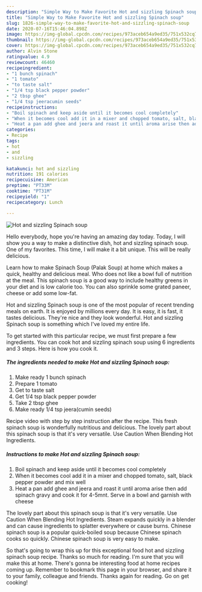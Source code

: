 ```yaml
---
description: "Simple Way to Make Favorite Hot and sizzling Spinach soup"
title: "Simple Way to Make Favorite Hot and sizzling Spinach soup"
slug: 1826-simple-way-to-make-favorite-hot-and-sizzling-spinach-soup
date: 2020-07-16T15:46:04.898Z
image: https://img-global.cpcdn.com/recipes/973aceb654a9ed35/751x532cq70/hot-and-sizzling-spinach-soup-recipe-main-photo.jpg
thumbnail: https://img-global.cpcdn.com/recipes/973aceb654a9ed35/751x532cq70/hot-and-sizzling-spinach-soup-recipe-main-photo.jpg
cover: https://img-global.cpcdn.com/recipes/973aceb654a9ed35/751x532cq70/hot-and-sizzling-spinach-soup-recipe-main-photo.jpg
author: Alvin Stone
ratingvalue: 4.9
reviewcount: 46460
recipeingredient:
- "1 bunch spinach"
- "1 tomato"
- "to taste salt"
- "1/4 tsp black pepper powder"
- "2 tbsp ghee"
- "1/4 tsp jeeracumin seeds"
recipeinstructions:
- "Boil spinach and keep aside until it becomes cool completely"
- "When it becomes cool add it in a mixer and chopped tomato, salt, black pepper powder and mix well"
- "Heat a pan add ghee and jeera and roast it until aroma arise then add spinach gravy and cook it for 4-5mnt. Serve in a bowl and garnish with cheese"
categories:
- Recipe
tags:
- hot
- and
- sizzling

katakunci: hot and sizzling 
nutrition: 191 calories
recipecuisine: American
preptime: "PT33M"
cooktime: "PT31M"
recipeyield: "1"
recipecategory: Lunch

---
```



![Hot and sizzling Spinach soup](https://img-global.cpcdn.com/recipes/973aceb654a9ed35/751x532cq70/hot-and-sizzling-spinach-soup-recipe-main-photo.jpg)

Hello everybody, hope you're having an amazing day today. Today, I will show you a way to make a distinctive dish, hot and sizzling spinach soup. One of my favorites. This time, I will make it a bit unique. This will be really delicious.

Learn how to make Spinach Soup (Palak Soup) at home which makes a quick, healthy and delicious meal. Who does not like a bowl full of nutrition at the meal. This spinach soup is a good way to include healthy greens in your diet and is low calorie too. You can also sprinkle some grated paneer, cheese or add some low-fat.

Hot and sizzling Spinach soup is one of the most popular of recent trending meals on earth. It is enjoyed by millions every day. It is easy, it is fast, it tastes delicious. They're nice and they look wonderful. Hot and sizzling Spinach soup is something which I've loved my entire life.


To get started with this particular recipe, we must first prepare a few ingredients. You can cook hot and sizzling spinach soup using 6 ingredients and 3 steps. Here is how you cook it.

<!--inarticleads1-->

##### The ingredients needed to make Hot and sizzling Spinach soup:

1. Make ready 1 bunch spinach
1. Prepare 1 tomato
1. Get to taste salt
1. Get 1/4 tsp black pepper powder
1. Take 2 tbsp ghee
1. Make ready 1/4 tsp jeera(cumin seeds)


Recipe video with step by step instruction after the recipe. This fresh spinach soup is wonderfully nutritious and delicious. The lovely part about this spinach soup is that it&#39;s very versatile. Use Caution When Blending Hot Ingredients. 

<!--inarticleads2-->

##### Instructions to make Hot and sizzling Spinach soup:

1. Boil spinach and keep aside until it becomes cool completely
1. When it becomes cool add it in a mixer and chopped tomato, salt, black pepper powder and mix well
1. Heat a pan add ghee and jeera and roast it until aroma arise then add spinach gravy and cook it for 4-5mnt. Serve in a bowl and garnish with cheese


The lovely part about this spinach soup is that it&#39;s very versatile. Use Caution When Blending Hot Ingredients. Steam expands quickly in a blender and can cause ingredients to splatter everywhere or cause burns. Chinese spinach soup is a popular quick-boiled soup because Chinese spinach cooks so quickly. Chinese spinach soup is very easy to make. 

So that's going to wrap this up for this exceptional food hot and sizzling spinach soup recipe. Thanks so much for reading. I'm sure that you will make this at home. There's gonna be interesting food at home recipes coming up. Remember to bookmark this page in your browser, and share it to your family, colleague and friends. Thanks again for reading. Go on get cooking!
